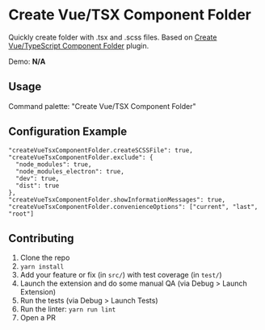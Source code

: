 # Create Vue/TSX Component Folder

Quickly create folder with .tsx and .scss files.
Based on [Create Vue/TypeScript Component Folder](https://github.com/ohanqo/create-vuets-component-folder) plugin.

Demo: __N/A__

## Usage

Command palette: "Create Vue/TSX Component Folder"

## Configuration Example

```
"createVueTsxComponentFolder.createSCSSFile": true,
"createVueTsxComponentFolder.exclude": {
  "node_modules": true,
  "node_modules_electron": true,
  "dev": true,
  "dist": true
},
"createVueTsxComponentFolder.showInformationMessages": true,
"createVueTsxComponentFolder.convenienceOptions": ["current", "last", "root"]
```

## Contributing

1. Clone the repo
2. `yarn install`
3. Add your feature or fix (in `src/`) with test coverage (in `test/`)
4. Launch the extension and do some manual QA (via Debug > Launch Extension)
5. Run the tests (via Debug > Launch Tests)
6. Run the linter: `yarn run lint`
7. Open a PR
